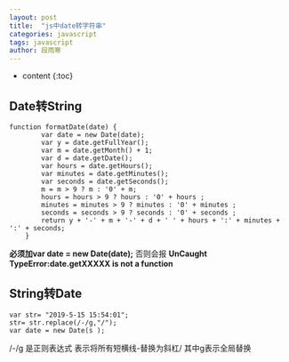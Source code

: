 ```yaml
---
layout: post
title:  "js中date转字符串"
categories: javascript
tags: javascript
author: 段雨寒
---
```


* content
{:toc}

## Date转String

```
function formatDate(date) {
        var date = new Date(date);
        var y = date.getFullYear();
        var m = date.getMonth() + 1;
        var d = date.getDate();
        var hours = date.getHours();
        var minutes = date.getMinutes();
        var seconds = date.getSeconds();
        m = m > 9 ? m : '0' + m;
        hours = hours > 9 ? hours : '0' + hours ;
        minutes = minutes > 9 ? minutes : '0' + minutes ;
        seconds = seconds > 9 ? seconds : '0' + seconds ;
        return y + '-' + m + '-' + d + ' ' + hours + ':' + minutes + ':' + seconds;
    }
```
**必须加var date = new Date(date);**
否则会报 **UnCaught TypeError:date.getXXXXX is not a function**

## String转Date

```
var str= "2019-5-15 15:54:01";
str= str.replace(/-/g,"/");
var date = new Date(s );
```
/-/g 是正则表达式
表示将所有短横线-替换为斜杠/
其中g表示全局替换
